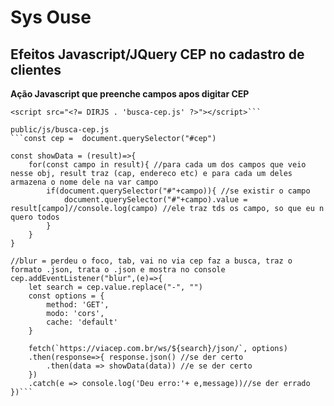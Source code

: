 # Sys Ouse

## Efeitos Javascript/JQuery CEP no cadastro de clientes
**Ação Javascript que preenche campos apos digitar CEP**
```<!-- Chamando o arquivo -->
<script src="<?= DIRJS . 'busca-cep.js' ?>"></script>```

public/js/busca-cep.js
```const cep =  document.querySelector("#cep")

const showData = (result)=>{
    for(const campo in result){ //para cada um dos campos que veio nesse obj, result traz (cap, endereco etc) e para cada um deles armazena o nome dele na var campo
        if(document.querySelector("#"+campo)){ //se existir o campo
            document.querySelector("#"+campo).value = result[campo]//console.log(campo) //ele traz tds os campo, so que eu n quero todos
        }
    }
}

//blur = perdeu o foco, tab, vai no via cep faz a busca, traz o formato .json, trata o .json e mostra no console
cep.addEventListener("blur",(e)=>{
    let search = cep.value.replace("-", "")
    const options = {
        method: 'GET',
        modo: 'cors',
        cache: 'default'
    }

    fetch(`https://viacep.com.br/ws/${search}/json/`, options)
    .then(response=>{ response.json() //se der certo
        .then(data => showData(data)) //e se der certo
    }) 
    .catch(e => console.log('Deu erro:'+ e,message))//se der errado
})```